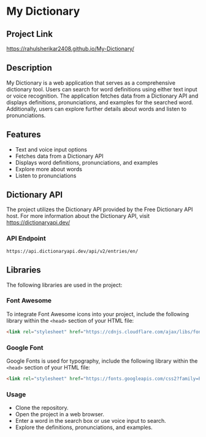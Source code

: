 # My Dictionary

## Project Link
https://rahulsherikar2408.github.io/My-Dictionary/

## Description
My Dictionary is a web application that serves as a comprehensive dictionary tool. Users can search for word definitions using either text input or voice recognition. The application fetches data from a Dictionary API and displays definitions, pronunciations, and examples for the searched word. Additionally, users can explore further details about words and listen to pronunciations.

## Features
- Text and voice input options
- Fetches data from a Dictionary API
- Displays word definitions, pronunciations, and examples
- Explore more about words
- Listen to pronunciations

## Dictionary API
The project utilizes the Dictionary API provided by the Free Dictionary API host. For more information about the Dictionary API, visit https://dictionaryapi.dev/

### API Endpoint


```api
https://api.dictionaryapi.dev/api/v2/entries/en/
```


## Libraries
The following libraries are used in the project:

### Font Awesome
To integrate Font Awesome icons into your project, include the following library within the `<head>` section of your HTML file:

```html
<link rel="stylesheet" href="https://cdnjs.cloudflare.com/ajax/libs/font-awesome/6.5.2/css/all.min.css"/>
```
### Google Font
Google Fonts is used for typography, include the following library within the `<head>` section of your HTML file:

```html
<link rel="stylesheet" href="https://fonts.googleapis.com/css2?family=Poppins&display=swap"/>
```
### Usage
- Clone the repository.
- Open the project in a web browser.
- Enter a word in the search box or use voice input to search.
- Explore the definitions, pronunciations, and examples.
